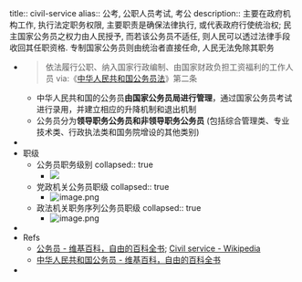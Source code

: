 title:: civil-service
alias:: 公考, 公职人员考试, 考公
description:: 主要在政府机构工作, 执行法定职务权限, 主要职责是确保法律执行, 或代表政府行使统治权; 民主国家公务员之权力由人民授予, 而若该公务员不适任, 则人民可以透过法律手段收回其任职资格. 专制国家公务员则由统治者直接任命, 人民无法免除其职务

- > 依法履行公职、纳入国家行政编制、由国家财政负担工资福利的工作人员
  via:《[中华人民共和国公务员法](https://zh.wikisource.org/wiki/%E4%B8%AD%E5%8D%8E%E4%BA%BA%E6%B0%91%E5%85%B1%E5%92%8C%E5%9B%BD%E5%85%AC%E5%8A%A1%E5%91%98%E6%B3%95)》第二条
  - 中华人民共和国的公务员**由国家公务员局进行管理**，通过国家公务员考试进行录用，并建立相应的升降机制和退出机制
  - 公务员分为**领导职务公务员和非领导职务公务员** (包括综合管理类、专业技术类、行政执法类和国务院增设的其他类别)
-
- 职级
  - 公务员职务级别
    collapsed:: true
    - ![](../assets/archived/image_1663935857891_0.jpg)
  - 党政机关公务员职级
    collapsed:: true
    - ![image.png](../assets/archived/image_1663935709994_0.png)
  - 政法机关职务序列公务员职级
    collapsed:: true
    - ![image.png](../assets/archived/image_1663935578212_0.png)
-
- Refs
  - [公务员 - 维基百科，自由的百科全书](https://zh.wikipedia.org/zh-cn/%E5%85%AC%E5%8B%99%E5%93%A1); [Civil service - Wikipedia](https://en.wikipedia.org/wiki/Civil_service)
  - [中华人民共和国公务员 - 维基百科，自由的百科全书](https://zh.wikipedia.org/zh-cn/%E4%B8%AD%E5%8D%8E%E4%BA%BA%E6%B0%91%E5%85%B1%E5%92%8C%E5%9B%BD%E5%85%AC%E5%8A%A1%E5%91%98)
-